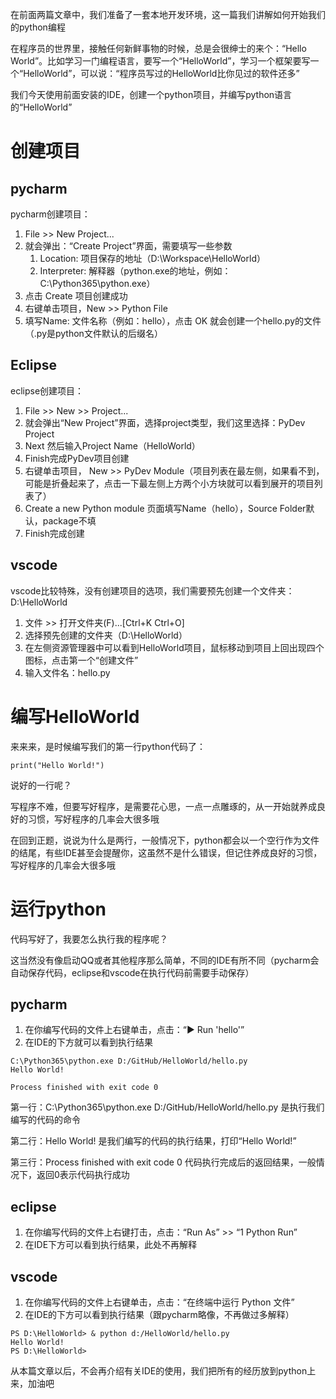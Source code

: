 在前面两篇文章中，我们准备了一套本地开发环境，这一篇我们讲解如何开始我们的python编程

在程序员的世界里，接触任何新鲜事物的时候，总是会很绅士的来个：“Hello World”。比如学习一门编程语言，要写一个“HelloWorld”，学习一个框架要写一个“HelloWorld”，可以说：“程序员写过的HelloWorld比你见过的软件还多”

我们今天使用前面安装的IDE，创建一个python项目，并编写python语言的“HelloWorld”

# 创建项目
## pycharm
pycharm创建项目：
1. File >> New Project...
2. 就会弹出：“Create Project”界面，需要填写一些参数
    1. Location: 项目保存的地址（D:\Workspace\HelloWorld）
    2. Interpreter: 解释器（python.exe的地址，例如：C:\Python365\python.exe）
3. 点击 Create 项目创建成功
4. 右键单击项目，New >> Python File
5. 填写Name: 文件名称（例如：hello），点击 OK 就会创建一个hello.py的文件（.py是python文件默认的后缀名）

## Eclipse
eclipse创建项目：
1. File >> New >> Project...
2. 就会弹出“New Project”界面，选择project类型，我们这里选择：PyDev Project
3. Next 然后输入Project Name（HelloWorld）
4. Finish完成PyDev项目创建
5. 右键单击项目， New >> PyDev Module（项目列表在最左侧，如果看不到，可能是折叠起来了，点击一下最左侧上方两个小方块就可以看到展开的项目列表了）
6. Create a new Python module 页面填写Name（hello），Source Folder默认，package不填
7. Finish完成创建

## vscode
vscode比较特殊，没有创建项目的选项，我们需要预先创建一个文件夹：D:\HelloWorld
1. 文件 >> 打开文件夹(F)...[Ctrl+K Ctrl+O]
2. 选择预先创建的文件夹（D:\HelloWorld）
3. 在左侧资源管理器中可以看到HelloWorld项目，鼠标移动到项目上回出现四个图标，点击第一个“创建文件”
4. 输入文件名：hello.py

# 编写HelloWorld
来来来，是时候编写我们的第一行python代码了：
```
print("Hello World!")

```

说好的一行呢？

写程序不难，但要写好程序，是需要花心思，一点一点雕琢的，从一开始就养成良好的习惯，写好程序的几率会大很多哦

在回到正题，说说为什么是两行，一般情况下，python都会以一个空行作为文件的结尾，有些IDE甚至会提醒你，这虽然不是什么错误，但记住养成良好的习惯，写好程序的几率会大很多哦

# 运行python
代码写好了，我要怎么执行我的程序呢？

这当然没有像启动QQ或者其他程序那么简单，不同的IDE有所不同（pycharm会自动保存代码，eclipse和vscode在执行代码前需要手动保存）

## pycharm
1. 在你编写代码的文件上右键单击，点击：“▶ Run 'hello'”
2. 在IDE的下方就可以看到执行结果
```
C:\Python365\python.exe D:/GitHub/HelloWorld/hello.py
Hello World!

Process finished with exit code 0
```

第一行：C:\Python365\python.exe D:/GitHub/HelloWorld/hello.py 是执行我们编写的代码的命令

第二行：Hello World! 是我们编写的代码的执行结果，打印“Hello World!”

第三行：Process finished with exit code 0 代码执行完成后的返回结果，一般情况下，返回0表示代码执行成功

## eclipse
1. 在你编写代码的文件上右键打击，点击：“Run As” >> “1 Python Run”
2. 在IDE下方可以看到执行结果，此处不再解释


## vscode
1. 在你编写代码的文件上右键单击，点击：“在终端中运行 Python 文件”
2. 在IDE的下方可以看到执行结果（跟pycharm略像，不再做过多解释）
```
PS D:\HelloWorld> & python d:/HelloWorld/hello.py
Hello World!
PS D:\HelloWorld>
```

从本篇文章以后，不会再介绍有关IDE的使用，我们把所有的经历放到python上来，加油吧
